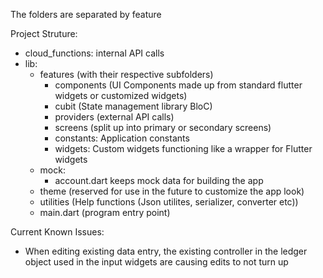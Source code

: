 The folders are separated by feature

Project Struture:
- cloud_functions: internal API calls
- lib: 
    - features (with their respective subfolders)
        - components (UI Components made up from standard flutter widgets or customized widgets)
        - cubit (State management library BloC)
        - providers (external API calls)
        - screens (split up into primary or secondary screens)
        - constants: Application constants
        - widgets: Custom widgets functioning like a wrapper for Flutter widgets
    - mock: 
        - account.dart keeps mock data for building the app
    - theme (reserved for use in the future to customize the app look)
    - utilities (Help functions (Json utilites, serializer, converter etc))
    - main.dart (program entry point)
    
Current Known Issues:
- When editing existing data entry, the existing controller in the ledger object used in the input widgets are causing edits to not turn up